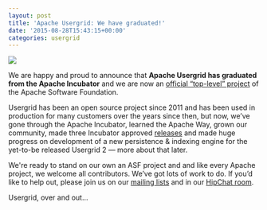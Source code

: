 ```yaml
---
layout: post
title: 'Apache Usergrid: We have graduated!'
date: '2015-08-28T15:43:15+00:00'
categories: usergrid
---
```

<p>
<img src="https://blogs.apache.org/usergrid/mediaresource/9d935a86-1f6d-429e-8a5f-49e7eb8f3b5e"/>
</p>

<p>
We are happy and proud to announce that <b>Apache Usergrid has graduated from the Apache Incubator</b> and we are now an <a href="https://github.com/apache/usergrid/blob/master/tlp-resolution.txt">official “top-level” project</a> of the Apache Software Foundation.
</p>

<p>
Usergrid has been an open source project since 2011 and has been used in production for many customers over the years since then, but now, we’ve gone through the Apache Incubator, learned the Apache Way, grown our community, made three Incubator approved 
<a href="http://usergrid.apache.org/releases/">releases</a> and made huge progress on development of a new persistence & indexing engine for the yet-to-be released Usergrid 2 — more about that later.  
</p>

<p>
We're ready to stand on our own an ASF project and  and like every Apache project, we welcome all contributors. We’ve got lots of work to do. If you’d like to help out, please join us on our 
<a href="http://usergrid.apache.org/community">mailing lists</a> and in our 
<a href="https://www.hipchat.com/gDDIQrdQa">HipChat room</a>. 
</p>

<p>Usergrid, over and out...</p>
